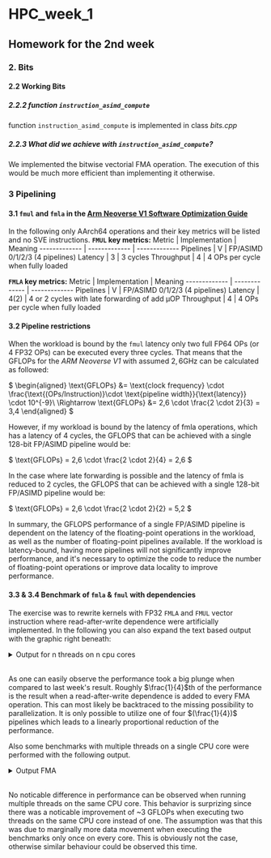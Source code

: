 # HPC_week_1
## Homework for the 2nd week

### 2. Bits
#### 2.2 Working Bits
##### 2.2.2 function `instruction_asimd_compute`
function `instruction_asimd_compute` is implemented in class _bits.cpp_

##### 2.2.3 What did we achieve with `instruction_asimd_compute`?
We implemented the bitwise vectorial FMA operation. The execution of this would be much more efficient than implementing it otherwise.

### 3 Pipelining
#### 3.1 `fmul` and `fmla` in the [Arm Neoverse V1 Software Optimization Guide](https://developer.arm.com/documentation/pjdoc466751330-9685/latest/ "Link to Arm Neoverse V1 Software Optimization Guide")
In the following only AArch64 operations and their key metrics will be listed and no SVE instructions.
**`FMUL` key metrics:**
Metric  | Implementation | Meaning
------------- | ------------- | -------------
Pipelines  | V | FP/ASIMD 0/1/2/3 (4 pipelines)
Latency  | 3 | 3 cycles
Throughput  | 4 | 4 OPs per cycle when fully loaded

**`FMLA` key metrics:**
Metric  | Implementation | Meaning
------------- | ------------- | -------------
Pipelines  | V | FP/ASIMD 0/1/2/3 (4 pipelines)
Latency  | 4(2) | 4 or 2 cycles with late forwarding of add µOP
Throughput  | 4 | 4 OPs per cycle when fully loaded

#### 3.2 Pipeline restrictions
When the workload is bound by the `fmul` latency only two full FP64 OPs (or 4 FP32 OPs) can be executed every three cycles. That means that the GFLOPs for the _ARM Neoverse V1_ with assumed $2,6$GHz can be calculated as followed:

$
\begin{aligned}
\text{GFLOPs} &= \text{clock frequency} \cdot \frac{\text{(OPs/Instruction)}\cdot \text{pipeline width}}{\text{latency}} \cdot 10^{-9}\\
\Rightarrow \text{GFLOPs} &= 2,6 \cdot \frac{2 \cdot 2}{3} = 3,4
\end{aligned}
$

However, if my workload is bound by the latency of fmla operations, which has a latency of 4 cycles, the GFLOPS that can be achieved with a single 128-bit FP/ASIMD pipeline would be:

$
\text{GFLOPs} = 2,6 \cdot \frac{2 \cdot 2}{4} = 2,6
$

In the case where late forwarding is possible and the latency of fmla is reduced to 2 cycles, the GFLOPS that can be achieved with a single 128-bit FP/ASIMD pipeline would be:

$
\text{GFLOPs} = 2,6 \cdot \frac{2 \cdot 2}{2} = 5,2
$

In summary, the GFLOPS performance of a single FP/ASIMD pipeline is dependent on the latency of the floating-point operations in the workload, as well as the number of floating-point pipelines available. If the workload is latency-bound, having more pipelines will not significantly improve performance, and it's necessary to optimize the code to reduce the number of floating-point operations or improve data locality to improve performance.

#### 3.3 & 3.4 Benchmark of `fmla` & `fmul` with dependencies

The exercise was to rewrite kernels with FP32 `FMLA` and `FMUL` vector instruction where read-after-write dependence were artificially implemented. In the following you can also expand the text based output with the graphic right beneath:

<details>
    <summary> Output for n threads on n cpu cores </summary>
<!-- empty line -->

```yaml
[sven@scalable pipelines]$ OMP_NUM_THREADS=1 ./build/micro_asimd 
running ASIMD microbenchmarks
  threads: 1
latency_src_asimd_fmla_sp
  duration: 231.02 seconds
  GFLOPS: 5.19436
latency_src_asimd_fmul_sp
  duration: 173.265 seconds
  GFLOPS: 6.9258
finished ASIMD microbenchmarks

[sven@scalable pipelines]$ OMP_NUM_THREADS=2 ./build/micro_asimd 
running ASIMD microbenchmarks
  threads: 2
latency_src_asimd_fmla_sp
  duration: 231.039 seconds
  GFLOPS: 10.3879
latency_src_asimd_fmul_sp
  duration: 173.278 seconds
  GFLOPS: 13.8506
finished ASIMD microbenchmarks

[sven@scalable pipelines]$ OMP_NUM_THREADS=3 ./build/micro_asimd 
running ASIMD microbenchmarks
  threads: 3
latency_src_asimd_fmla_sp
  duration: 231.098 seconds
  GFLOPS: 15.5778
  duration: 173.301 seconds
  GFLOPS: 20.7732

[sven@scalable pipelines]$ OMP_NUM_THREADS=4 ./build/micro_asimd 
running ASIMD microbenchmarks
  threads: 4
latency_src_asimd_fmla_sp
  duration: 232.996 seconds
  GFLOPS: 20.6012
latency_src_asimd_fmul_sp
  duration: 174.329 seconds
  GFLOPS: 27.5342
finished ASIMD microbenchmarks

```

</details>
<!-- empty line -->

</br>

As one can easily observe the performance took a big plunge when compared to last week's result. Roughly $\frac{1}{4}$th of the performance is the result when a read-after-write dependence is added to every FMA operation. This can most likely be backtraced to the missing possibility to parallelization. It is only possible to utilize one of four $(\frac{1}{4})$ pipelines which leads to a linearly proportional reduction of the performance.

Also some benchmarks with multiple threads on a single CPU core were performed with the following output.

<details>
    <summary> Output FMA </summary>
<!-- empty line -->

```yaml
[sven@scalable aarch64_micro]$ OMP_NUM_THREADS=1 OMP_PLACES={2} ./build/micro_asimd 
running ASIMD microbenchmarks
  threads: 1
latency_src_asimd_fmla_sp
  duration: 231.025 seconds
  GFLOPS: 5.19423
latency_src_asimd_fmul_sp
  duration: 173.268 seconds
  GFLOPS: 6.92569
finished ASIMD microbenchmarks

[sven@scalable aarch64_micro]$ OMP_NUM_THREADS=2 OMP_PLACES={2} ./build/micro_asimd 
running ASIMD microbenchmarks
  threads: 2
latency_src_asimd_fmla_sp
  duration: 462.1 seconds
  GFLOPS: 5.19368
latency_src_asimd_fmul_sp
  duration: 346.57 seconds
  GFLOPS: 6.925
finished ASIMD microbenchmarks

[sven@scalable aarch64_micro]$ OMP_NUM_THREADS=3 OMP_PLACES={2} ./build/micro_asimd 


[sven@scalable aarch64_micro]$ OMP_NUM_THREADS=4 OMP_PLACES={2} ./build/micro_asimd 

```

</details>
<!-- empty line -->

</br>

No noticable difference in performance can be observed when running multiple threads on the same CPU core. This behavior is surprizing since there was a noticable improvement of ~3 GFLOPs when executing two threads on the same CPU core instead of one. The assumption was that this was due to marginally more data movement when executing the benchmarks only once on every core. This is obviously not the case, otherwise similar behaviour could be observed this time. 